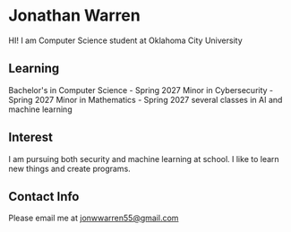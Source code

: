 # Jonathan Warren
HI! I am Computer Science student at Oklahoma City University

## Learning
Bachelor's in Computer Science - Spring 2027
Minor in Cybersecurity - Spring 2027
Minor in Mathematics - Spring 2027
several classes in AI and machine learning

## Interest
I am pursuing both security and machine learning at school. I like to learn new things and create programs.

## Contact Info
Please email me at jonwwarren55@gmail.com

